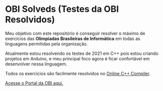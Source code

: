# OBI Solveds (Testes da OBI Resolvidos)
Meu objetivo com este repositório é conseguir resolver o máximo de exercícios das <b>Olimpíadas Brasileiras de Informática</b> em todas as linguagens permitidas pela organização.

Atualmente estou resolvendo os testes de 2021 em C++ pois estou criando projetos em Arduino, e meu principal foco agora é ficar confortável em desenvolver nessa linguagem.

Todos os exercícios são facilmente resolvidos no <a target="_parent" href="https://www.onlinegdb.com/online_c++_compiler">Online C++ Compiler</a>.

<a href="https://olimpiada.ic.unicamp.br/pratique/pj/">Acesse o Portal da OBI aqui.</a>

